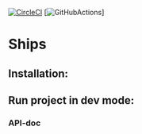 [![CircleCI](https://circleci.com/gh/pawelWritesCode/ships.svg?style=shield)](<LINK>)
[![GitHubActions](https://github.com/pawelWritesCode/ships/workflows/go/badge.svg)]
# Ships

## Installation:

## Run project in dev mode:

### API-doc